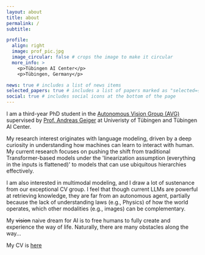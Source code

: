 ```yaml
---
layout: about
title: about
permalink: /
subtitle: 

profile:
  align: right
  image: prof_pic.jpg
  image_circular: false # crops the image to make it circular
  more_info: >
    <p>Tübingen AI Center</p>
    <p>Tübingen, Germany</p>

news: true # includes a list of news items
selected_papers: true # includes a list of papers marked as "selected={true}"
social: true # includes social icons at the bottom of the page
---
```

I am a third-year PhD student in the [Autonomous Vision Group (AVG)](https://uni-tuebingen.de/en/fakultaeten/mathematisch-naturwissenschaftliche-fakultaet/fachbereiche/informatik/lehrstuehle/autonomous-vision/home/) supervised by [Prof. Andreas Geiger](https://www.cvlibs.net/) at Univeristy of Tübingen and Tübingen AI Center. 

My research interest originates with language modeling, driven by a deep curiosity in understanding how machines can learn to interact with human. My current research focuses on pushing the shift from traditional Transformer-based models under the 'linearization assumption (everything in the inputs is flattened)' to models that can use ubiquitous hierarchies effectively.

I am also interested in multimodal modeling, and I draw a lot of sustenance from our exceptional CV group. I feel that though current LLMs are powerful at retrieving knowledge, they are far from an autonomous agent, partially because the lack of understanding laws (e.g., Physics) of how the world operates, which other modalities (e.g., images) can be complementary.     

My ~~vision~~ naive dream for AI is to free humans to fully create and experience the way of life. Naturally, there are many obstacles along the way...

My CV is [here](./assets/pdf/Haoyu_CV_Research.pdf)


